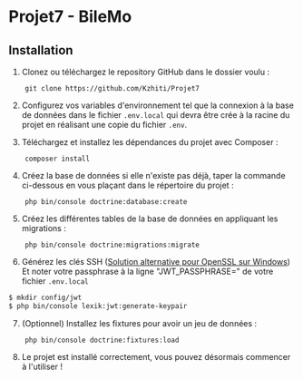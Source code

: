 # Projet7 - BileMo

## Installation
1. Clonez ou téléchargez le repository GitHub dans le dossier voulu :
```
    git clone https://github.com/Kzhiti/Projet7
```
2. Configurez vos variables d'environnement tel que la connexion à la base de données dans le fichier `.env.local` qui devra être crée à la racine du projet en réalisant une copie du fichier `.env`.

3. Téléchargez et installez les dépendances du projet avec Composer :
```
    composer install
```
4. Créez la base de données si elle n'existe pas déjà, taper la commande ci-dessous en vous plaçant dans le répertoire du projet :
```
    php bin/console doctrine:database:create
```
5. Créez les différentes tables de la base de données en appliquant les migrations :
```
    php bin/console doctrine:migrations:migrate
```
6. Générez les clés SSH ([Solution alternative pour OpenSSL sur Windows](https://slproweb.com/products/Win32OpenSSL.html))
Et noter votre passphrase à la ligne "JWT_PASSPHRASE=" de votre fichier `.env.local`
```bash
$ mkdir config/jwt
$ php bin/console lexik:jwt:generate-keypair
```
7. (Optionnel) Installez les fixtures pour avoir un jeu de données :
```
    php bin/console doctrine:fixtures:load
```
8. Le projet est installé correctement, vous pouvez désormais commencer à l'utiliser !